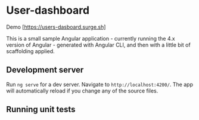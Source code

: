 # User-dashboard 

Demo [https://users-dasboard.surge.sh]

This is a small sample Angular application - currently running the 4.x version of Angular - generated with Angular CLI, and then with a little bit of scaffolding applied.

## Development server

Run `ng serve` for a dev server. Navigate to `http://localhost:4200/`. The app will automatically reload if you change any of the source files.

## Running unit tests

